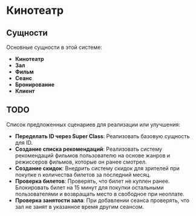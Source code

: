 # Кинотеатр

## Сущности

Основные сущности в этой системе:

- **Кинотеатр**
- **Зал**
- **Фильм**
- **Сеанс**
- **Бронирование**
- **Клиент**


## TODO

Список предложенных сценариев для реализации или улучшения:
- **Переделать ID через Super Class**: Реализовать базовую сущность для ID.
- **Создание списка рекомендаций**: Реализовать систему рекомендаций фильмов пользователю на основе жанров и режиссеров фильмов, которые он ранее смотрел.
- **Создание скидок**: Внедрить систему скидок для зрителей при покупке n количества билетов за последний месяц.
- **Проверка билетов**: Проверять, что билет не куплен ранее. Блокировать билет на 15 минут для покупки остальными пользователями и возвращать место в свободное при неоплате.
- **Проверка занятости зала**: При добавлении сеанса проверять, что зал не занят в указанное время другим сеансом.
